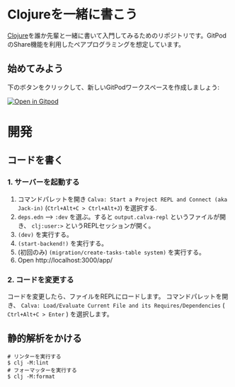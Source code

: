 # Clojureを一緒に書こう

[Clojure](https://clojure.org/)を誰か先輩と一緒に書いて入門してみるためのリポジトリです。GitPodのShare機能を利用したペアプログラミングを想定しています。

## 始めてみよう

下のボタンをクリックして、新しいGitPodワークスペースを作成しましょう:

[![Open in Gitpod](https://gitpod.io/button/open-in-gitpod.svg)](https://gitpod.io/#https://github.com/blackawa/write-clojure-with-your-menty)

# 開発

## コードを書く

### 1. サーバーを起動する

1. コマンドパレットを開き `Calva: Start a Project REPL and Connect (aka Jack-in)` (`Ctrl+Alt+C > Ctrl+Alt+J`) を選択する.
1. `deps.edn` --> `:dev` を選ぶ。すると `output.calva-repl` というファイルが開き、 `clj:user:>` というREPLセッションが開く。
1. `(dev)` を実行する。
1. `(start-backend!)` を実行する。
1. (初回のみ)  `(migration/create-tasks-table system)` を実行する。
1. Open http://localhost:3000/app/

### 2. コードを変更する

コードを変更したら、ファイルをREPLにロードします。
コマンドパレットを開き、 `Calva: Load/Evaluate Current File and its Requires/Dependencies` ( `Ctrl+Alt+C > Enter` ) を選択します。

## 静的解析をかける

    # リンターを実行する
    $ clj -M:lint
    # フォーマッターを実行する
    $ clj -M:format

